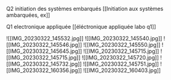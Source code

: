 
Q2
initiation des systèmes embarqués
[[Initiation aux systèmes ambarquées, ex]]

Q1
electronique appliquée
[[éléctronique appliquée labo q1]]

![[IMG_20230322_145532.jpg]]
![[IMG_20230322_145540.jpg]]
![[IMG_20230322_145546.jpg]]
![[IMG_20230322_145550.jpg]]
![[IMG_20230322_145645.jpg]]
![[IMG_20230322_145715.jpg]]
![[IMG_20230322_145715.jpg]]
![[IMG_20230322_145720.jpg]]
![[IMG_20230322_145732.jpg]]
![[IMG_20230322_145751.jpg]]
![[IMG_20230322_160356.jpg]]
![[IMG_20230322_160403.jpg]]